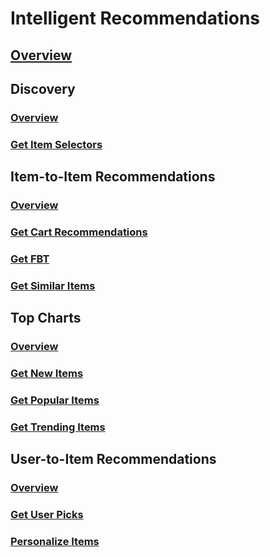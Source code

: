 # Intelligent Recommendations
## [Overview](../docs-ref-conceptual/intelligent-recommendations/index.md)
## Discovery
### [Overview](industry/intelligent-recommendations/Discovery.yml)
### [Get Item Selectors](industry/intelligent-recommendations/Discovery/Get-Item-Selectors.yml)
## Item-to-Item Recommendations
### [Overview](industry/intelligent-recommendations/Item-to-Item-Recommendations.yml)
### [Get Cart Recommendations](industry/intelligent-recommendations/Item-to-Item-Recommendations/Get-Cart-Recommendations.yml)
### [Get FBT](industry/intelligent-recommendations/Item-to-Item-Recommendations/Get-FBT.yml)
### [Get Similar Items](industry/intelligent-recommendations/Item-to-Item-Recommendations/Get-Similar-Items.yml)
## Top Charts
### [Overview](industry/intelligent-recommendations/Top-Charts.yml)
### [Get New Items](industry/intelligent-recommendations/Top-Charts/Get-New-Items.yml)
### [Get Popular Items](industry/intelligent-recommendations/Top-Charts/Get-Popular-Items.yml)
### [Get Trending Items](industry/intelligent-recommendations/Top-Charts/Get-Trending-Items.yml)
## User-to-Item Recommendations
### [Overview](industry/intelligent-recommendations/User-to-Item-Recommendations.yml)
### [Get User Picks](industry/intelligent-recommendations/User-to-Item-Recommendations/Get-User-Picks.yml)
### [Personalize Items](industry/intelligent-recommendations/User-to-Item-Recommendations/Personalize-Items.yml)
